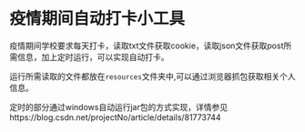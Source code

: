 # 疫情期间自动打卡小工具
疫情期间学校要求每天打卡，读取txt文件获取cookie，读取json文件获取post所需信息，加上定时运行，可以实现自动打卡。

运行所需读取的文件都放在`resources`文件夹中,可以通过浏览器抓包获取相关个人信息。

定时的部分通过windows自动运行jar包的方式实现，详情参见https://blog.csdn.net/projectNo/article/details/81773744